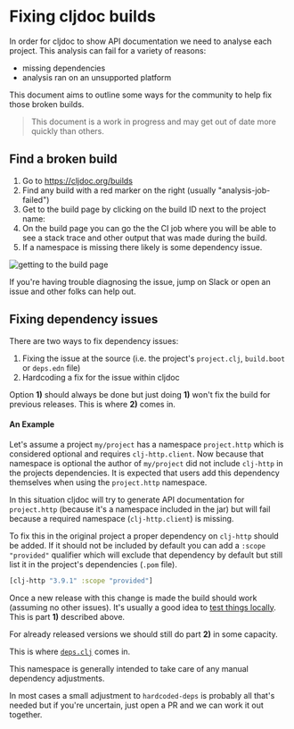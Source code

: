 # Fixing cljdoc builds

In order for cljdoc to show API documentation we need to analyse each project. This analysis can fail for a variety of reasons:

- missing dependencies 
- analysis ran on an unsupported platform

This document aims to outline some ways for the community to help fix those broken builds. 

> This document is a work in progress and may get out of date more quickly than others.

## Find a broken build

1. Go to https://cljdoc.org/builds
2. Find any build with a red marker on the right (usually "analysis-job-failed")
3. Get to the build page by clicking on the build ID next to the project name: 
4. On the build page you can go the the CI job where you will be  able to see a stack trace and other output that was made during the build.
5. If a namespace is missing there likely is some dependency issue. 

![getting to the build page](assets/build-info.png)

If you're having trouble diagnosing the issue, jump on Slack or open an issue and other folks can help out. 


## Fixing dependency issues

There are two ways to fix dependency issues:

1. Fixing the issue at the source (i.e. the project's `project.clj`, `build.boot` or `deps.edn` file) 
2. Hardcoding a fix for the issue within cljdoc 

Option **1)** should always be done but just doing **1)** won't fix the build for previous releases. This is where **2)** comes in.

#### An Example

Let's assume a project `my/project` has a namespace `project.http` which is considered optional and requires `clj-http.client`. 
Now because that namespace is optional the author of `my/project` did not include `clj-http` in the projects dependencies. It is expected that users add this dependency themselves when using the `project.http` namespace. 

In this situation cljdoc will try to generate API documentation for `project.http` (because it's a namespace included in the jar) but will fail because a required namespace (`clj-http.client`) is missing. 

To fix this in the original project a proper dependency on `clj-http` should be added. If it should not be included by default you can add a `:scope "provided"` qualifier which will exclude that dependency by default but still list it in the project's dependencies (`.pom` file).

```clj
[clj-http "3.9.1" :scope "provided"]
```

Once a new release with this change is made the build should work (assuming no other issues). It's usually a good idea to [test things locally](https://github.com/cljdoc/cljdoc/blob/master/doc/running-cljdoc-locally.md). This is part **1)** described above. 

For already released versions we should still do part **2)** in some capacity.

This is where [`deps.clj`](https://github.com/cljdoc/cljdoc/blob/master/modules/shared-utils/src/cljdoc/util/deps.clj) comes in. 

This namespace is generally intended to take care of any manual dependency adjustments.

In most cases a small adjustment to `hardcoded-deps` is probably all that's needed but if you're uncertain, just open a PR and we can work it out together. 